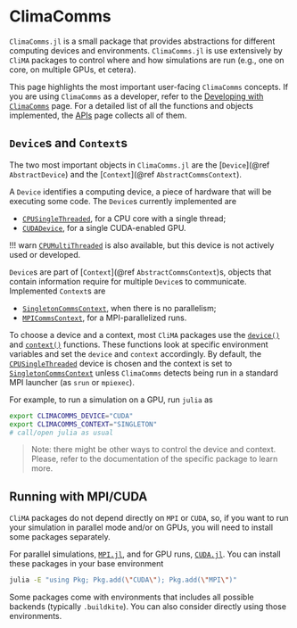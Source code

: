 # ClimaComms

`ClimaComms.jl` is a small package that provides abstractions for different
computing devices and environments. `ClimaComms.jl` is use extensively by
`CliMA` packages to control where and how simulations are run (e.g., one on
core, on multiple GPUs, et cetera).

This page highlights the most important user-facing `ClimaComms` concepts. If
you are using `ClimaComms` as a developer, refer to the [Developing with
`ClimaComms`](@ref) page. For a detailed list of all the functions and objects
implemented, the [APIs](@ref) page collects all of them.

## `Device`s and `Context`s

The two most important objects in `ClimaComms.jl` are the [`Device`](@ref
`AbstractDevice`) and the [`Context`](@ref `AbstractCommsContext`).

A `Device` identifies a computing device, a piece of hardware that will be
executing some code. The `Device`s currently implemented are
- [`CPUSingleThreaded`](@ref), for a CPU core with a single thread;
- [`CUDADevice`](@ref), for a single CUDA-enabled GPU.

!!! warn [`CPUMultiThreaded`](@ref) is also available, but this device is not
    actively used or developed.

`Device`s are part of [`Context`](@ref `AbstractCommsContext`)s,
objects that contain information require for multiple `Device`s to communicate.
Implemented `Context`s are
- [`SingletonCommsContext`](@ref), when there is no parallelism;
- [`MPICommsContext`](@ref), for a MPI-parallelized runs.

To choose a device and a context, most `CliMA` packages use the
[`device()`](@ref) and [`context()`](@ref) functions. These functions look at
specific environment variables and set the `device` and `context` accordingly.
By default, the [`CPUSingleThreaded`](@ref) device is chosen and the context is
set to [`SingletonCommsContext`](@ref) unless `ClimaComms` detects being run in
a standard MPI launcher (as `srun` or `mpiexec`).

For example, to run a simulation on a GPU, run `julia` as
```bash
export CLIMACOMMS_DEVICE="CUDA"
export CLIMACOMMS_CONTEXT="SINGLETON"
# call/open julia as usual
```

> Note: there might be other ways to control the device and context. Please,
> refer to the documentation of the specific package to learn more.

## Running with MPI/CUDA

`CliMA` packages do not depend directly on `MPI` or `CUDA`, so, if you want to
run your simulation in parallel mode and/or on GPUs, you will need to install
some packages separately.

For parallel simulations, [`MPI.jl`](https://github.com/JuliaParallel/MPI.jl), and
for GPU runs, [`CUDA.jl`](https://github.com/JuliaGPU/CUDA.jl). You can install
these packages in your base environment
```bash
julia -E "using Pkg; Pkg.add(\"CUDA\"); Pkg.add(\"MPI\")"
```
Some packages come with environments that includes all possible backends
(typically `.buildkite`). You can also consider directly using those
environments.
